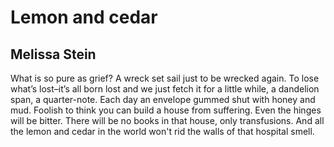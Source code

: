 # Lemon and cedar
## Melissa Stein
What is so pure as grief? A wreck
set sail just to be wrecked again.
To lose what’s lost–it’s all born lost
and we just fetch it for a little while,
a dandelion span, a quarter-note.
Each day an envelope gummed shut
with honey and mud. Foolish
to think you can build a house
from suffering. Even the hinges will be
bitter. There will be no books
in that house, only transfusions.
And all the lemon and cedar
in the world won't rid the walls
of that hospital smell.